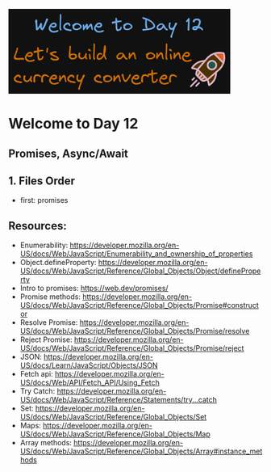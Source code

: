 ![image info](./welcome-day-12.png)

# Welcome to Day 12

## **Promises, Async/Await**

## 1. Files Order

- first: promises

## Resources:

- Enumerability: https://developer.mozilla.org/en-US/docs/Web/JavaScript/Enumerability_and_ownership_of_properties
- Object.defineProperty: https://developer.mozilla.org/en-US/docs/Web/JavaScript/Reference/Global_Objects/Object/defineProperty
- Intro to promises: https://web.dev/promises/
- Promise methods: https://developer.mozilla.org/en-US/docs/Web/JavaScript/Reference/Global_Objects/Promise#constructor
- Resolve Promise: https://developer.mozilla.org/en-US/docs/Web/JavaScript/Reference/Global_Objects/Promise/resolve
- Reject Promise: https://developer.mozilla.org/en-US/docs/Web/JavaScript/Reference/Global_Objects/Promise/reject
- JSON: https://developer.mozilla.org/en-US/docs/Learn/JavaScript/Objects/JSON
- Fetch api: https://developer.mozilla.org/en-US/docs/Web/API/Fetch_API/Using_Fetch
- Try Catch: https://developer.mozilla.org/en-US/docs/Web/JavaScript/Reference/Statements/try...catch
- Set: https://developer.mozilla.org/en-US/docs/Web/JavaScript/Reference/Global_Objects/Set
- Maps: https://developer.mozilla.org/en-US/docs/Web/JavaScript/Reference/Global_Objects/Map
- Array methods: https://developer.mozilla.org/en-US/docs/Web/JavaScript/Reference/Global_Objects/Array#instance_methods
